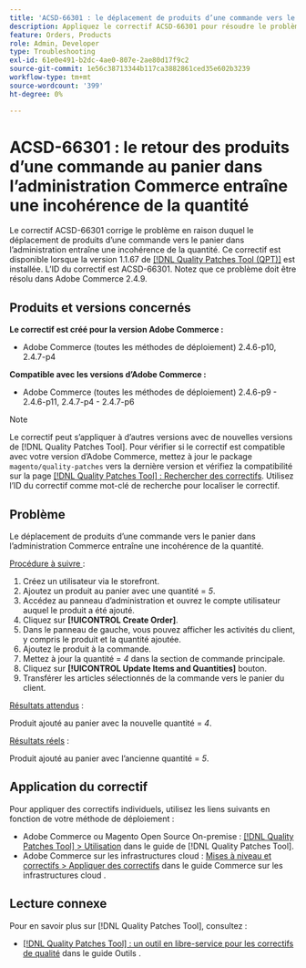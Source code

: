```yaml
---
title: 'ACSD-66301 : le déplacement de produits d’une commande vers le panier dans Commerce Admin entraîne une incohérence de la quantité'
description: Appliquez le correctif ACSD-66301 pour résoudre le problème d’Adobe Commerce en raison duquel, lors de la création d’une commande à partir du panneau d’administration, les produits du panier du client ne sont pas supprimés après avoir été ajoutés à la commande.
feature: Orders, Products
role: Admin, Developer
type: Troubleshooting
exl-id: 61e0e491-b2dc-4ae0-807e-2ae80d17f9c2
source-git-commit: 1e56c38713344b117ca3882861ced35e602b3239
workflow-type: tm+mt
source-wordcount: '399'
ht-degree: 0%

---
```


# ACSD-66301 : le retour des produits d’une commande au panier dans l’administration Commerce entraîne une incohérence de la quantité

Le correctif ACSD-66301 corrige le problème en raison duquel le déplacement de produits d’une commande vers le panier dans l’administration entraîne une incohérence de la quantité. Ce correctif est disponible lorsque la version 1.1.67 de [[!DNL Quality Patches Tool (QPT)]](/help/tools/quality-patches-tool/quality-patches-tool-to-self-serve-quality-patches.md) est installée. L’ID du correctif est ACSD-66301. Notez que ce problème doit être résolu dans Adobe Commerce 2.4.9.

## Produits et versions concernés

**Le correctif est créé pour la version Adobe Commerce :**

* Adobe Commerce (toutes les méthodes de déploiement) 2.4.6-p10, 2.4.7-p4

**Compatible avec les versions d’Adobe Commerce :**

* Adobe Commerce (toutes les méthodes de déploiement) 2.4.6-p9 - 2.4.6-p11, 2.4.7-p4 - 2.4.7-p6

>[!NOTE]
>
>Le correctif peut s’appliquer à d’autres versions avec de nouvelles versions de [!DNL Quality Patches Tool]. Pour vérifier si le correctif est compatible avec votre version d’Adobe Commerce, mettez à jour le package `magento/quality-patches` vers la dernière version et vérifiez la compatibilité sur la page [[!DNL Quality Patches Tool] : Rechercher des correctifs](https://experienceleague.adobe.com/tools/commerce-quality-patches/index.html). Utilisez l’ID du correctif comme mot-clé de recherche pour localiser le correctif.

## Problème

Le déplacement de produits d’une commande vers le panier dans l’administration Commerce entraîne une incohérence de la quantité.

<u>Procédure à suivre </u> :

1. Créez un utilisateur via le storefront.
2. Ajoutez un produit au panier avec une quantité = *5*.
3. Accédez au panneau d’administration et ouvrez le compte utilisateur auquel le produit a été ajouté.
4. Cliquez sur **[!UICONTROL Create Order]**.
5. Dans le panneau de gauche, vous pouvez afficher les activités du client, y compris le produit et la quantité ajoutée.
6. Ajoutez le produit à la commande.
7. Mettez à jour la quantité = *4* dans la section de commande principale.
8. Cliquez sur **[!UICONTROL Update Items and Quantities]** bouton.
9. Transférer les articles sélectionnés de la commande vers le panier du client.

<u>Résultats attendus</u> :

Produit ajouté au panier avec la nouvelle quantité = *4*.

<u>Résultats réels</u> :

Produit ajouté au panier avec l’ancienne quantité = *5*.

## Application du correctif

Pour appliquer des correctifs individuels, utilisez les liens suivants en fonction de votre méthode de déploiement :

* Adobe Commerce ou Magento Open Source On-premise : [[!DNL Quality Patches Tool] > Utilisation](/help/tools/quality-patches-tool/usage.md) dans le guide de [!DNL Quality Patches Tool].
* Adobe Commerce sur les infrastructures cloud : [Mises à niveau et correctifs > Appliquer des correctifs](https://experienceleague.adobe.com/docs/commerce-cloud-service/user-guide/develop/upgrade/apply-patches.html) dans le guide Commerce sur les infrastructures cloud .

## Lecture connexe

Pour en savoir plus sur [!DNL Quality Patches Tool], consultez :

* [[!DNL Quality Patches Tool] : un outil en libre-service pour les correctifs de qualité](/help/tools/quality-patches-tool/quality-patches-tool-to-self-serve-quality-patches.md) dans le guide Outils .
